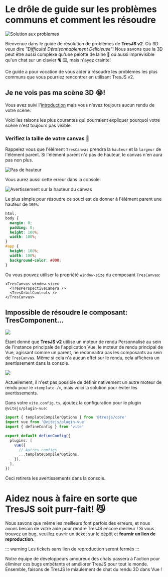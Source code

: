 # Le drôle de guide sur les problèmes communs et comment les résoudre

![Solution aux problemes](https://media.giphy.com/media/LHZyixOnHwDDy/giphy.gif)

Bienvenue dans le guide de résolution de problèmes de **TresJS v2**. Où 3D veux dire _"Difficulté Déraisonnablement Délicieuse"_! Nous savons que la 3D peut être aussi complèxe qu'une pelotte de laine 🧶 ou aussi imprévisible qu'un chat sur un clavier 🐈 ⌨️, mais n'ayez crainte!

Ce guide a pour vocation de vous aider à résoudre les problèmes les plus communs que vous pourriez rencontrer en utilisant TresJS v2.

## Je ne vois pas ma scène 3D 😭!

Vous avez suivi l'[introduction](/guide/getting-started.md) mais vous n'avez toujours aucun rendu de votre scène.

Voici les raisons les plus courantes qui pourraient expliquer pourquoi votre scène n'est toujours pas visible:

### Verifiez la taille de votre canvas 📏

Rappelez vous que l'élément `TresCanvas` prendra la `hauteur` et la `largeur` de l'élément parent. Si l'élément parent n'a pas de hauteur, le canvas n'en aura pas non plus.

![Pas de hauteur](/canvas-height.png)

Vous aurez aussi cette erreur dans la console:

![Avertissement sur la hauteur du canvas](/canvas-height-warning.png)

Le plus simple pour résoudre ce souci est de donner à l'élément parent une hauteur de `100%`:

```css
html,
body {
  margin: 0;
  padding: 0;
  height: 100%;
  width: 100%;
}
#app {
  height: 100%;
  width: 100%;
  background-color: #000;
}
```

Ou vous pouvez utiliser la propriété `window-size` du composant `TresCanvas`:

```vue
<TresCanvas window-size>
  <TresPerspectiveCamera />
  <TresOrbitControls />
</TresCanvas>
```

## Impossible de résoudre le composant: TresComponent...

![](/failed-to-resolve-component.png)

Étant donné que **TresJS v2** utilise un moteur de rendu Personnalisé au sein de l'instance principale de l'application Vue, le moteur de rendu principal de Vue, agissant comme un parent, ne reconnaitra pas les composants au sein de `TresCanvas`. Même si cela n'a aucun effet sur le rendu, cela affichera un avertissement dans la console.

![](/failed-to-resolve-component.png)

Actuellement, il n'est pas possible de définir nativement un autre moteur de rendu pour le `<template />`, mais voici la solution pour éviter les avertissements.

Dans votre `vite.config.ts`, ajoutez la configuration pour le plugin `@vitejs/plugin-vue`:

```ts
import { templateCompilerOptions } from '@tresjs/core'
import vue from '@vitejs/plugin-vue'
import { defineConfig } from 'vite'

export default defineConfig({
  plugins: [
    vue({
      // Autres configs
      ...templateCompilerOptions,
    }),
  ],
})
```

Ceci retirera les avertissements dans la console.

# Aidez nous à faire en sorte que TresJS soit purr-fait! 😼

Nous savons que même les meilleurs font parfois des erreurs, et nous avons besoin de votre aide pour rendre TresJS encore meilleur ! Si vous trouvez un bug, veuillez ouvrir un ticket sur [le dépôt](https://github.com/Tresjs/playground) et **fournir un lien de reproduction.**

::: warning
Les tickets sans lien de reproduction seront fermés
:::

Notre équipe de développeurs amoureux des chats passera à l'action pour éliminer ces bugs embêtants et améliorer TresJS pour tout le monde. Ensemble, faisons de TresJS le miaulement de chat du rendu 3D dans Vue !
